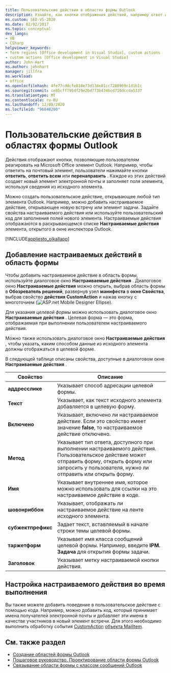 ```yaml
---
title: Пользовательские действия в областях формы Outlook
description: Узнайте, как кнопки отображения действий, например ответ и ответ, позволяют пользователям реагировать на Microsoft Office элемент Outlook.
ms.custom: SEO-VS-2020
ms.date: 02/02/2017
ms.topic: conceptual
dev_langs:
- VB
- CSharp
helpviewer_keywords:
- form regions [Office development in Visual Studio], custom actions
- custom actions [Office development in Visual Studio]
author: John-Hart
ms.author: johnhart
manager: jillfra
ms.workload:
- office
ms.openlocfilehash: 4fe77cddcfe810e73d13de81cc7280969c1d1b1c
ms.sourcegitcommit: ce85cff795df29e2bd773b4346cd718dccda5337
ms.translationtype: MT
ms.contentlocale: ru-RU
ms.lasthandoff: 12/08/2020
ms.locfileid: "96848200"
---
```

# <a name="custom-actions-in-outlook-form-regions"></a>Пользовательские действия в областях формы Outlook
  Действия отображают кнопки, позволяющие пользователям реагировать на Microsoft Office элемент Outlook. Например, чтобы ответить на почтовый элемент, пользователи нажимайте кнопки **ответить**, **ответить всем** или **перенаправить** . Каждое из этих действий создает новый элемент электронной почты и заполняет поля элемента, используя сведения из исходного элемента.

 Можно создать пользовательское действие, открывающее любой тип элемента Outlook. Например, можно добавить настраиваемое действие, открывающее новую встречу или элемент задачи. Задайте свойства настраиваемого действия или используйте пользовательский код для заполнения полей нового элемента. Настраиваемые действия отображаются в раскрывающемся списке **Настраиваемые действия** элемента, открытого в окне инспектора Outlook.

 [!INCLUDE[appliesto_olkallapp](../vsto/includes/appliesto-olkallapp-md.md)]

## <a name="add-custom-actions-to-a-form-region"></a>Добавление настраиваемых действий в область формы
 Чтобы добавить настраиваемое действие в область формы, используйте диалоговое окно **Настраиваемые действия** . Диалоговое окно **Настраиваемые действия** можно открыть, выбрав область формы в **Обозреватель решений**, развернув узел **манифеста** в **окне Свойства**, выбрав свойство **действия CustomAction** и нажав кнопку с многоточием (![ASP.net Mobile Designer Ellipse](../sharepoint/media/mwellipsis.gif "Эллипс конструктора ASP.NET для мобильных устройств")).

 Для указания *целевой формы* можно использовать диалоговое окно **Настраиваемые действия** . Целевая форма — это форма, отображаемая при выполнении пользователем настраиваемого действия.

 Можно также использовать диалоговое окно **Настраиваемые действия** , чтобы указать, каким способом данные из исходного элемента должны отображаться в целевой форме.

 В следующей таблице описаны свойства, доступные в диалоговом окне **Настраиваемые действия** .

|Свойство|Описание|
|--------------|-----------------|
|**аддресслике**|Указывает способ адресации целевой формы.|
|**Текст**|Указывает, как текст исходного элемента добавляется в целевую форму.|
|**Включено**|Указывает, включено ли настраиваемое действие. Если это свойство имеет значение **false**, то настраиваемое действие отключено.|
|**Метод**|Указывает тип ответа, доступного при выполнении настраиваемого действия. Пользовательское действие может отправить форму, открыть форму или запросить у пользователя, нужно ли отправить или открыть форму.|
|**Имя**|Указывает внутреннее имя, которое можно использовать для ссылки на это настраиваемое действие в коде.|
|**шовонриббон**|Указывает, отображать ли настраиваемое действие на ленте исходного элемента.|
|**субжектпрефикс**|Задает текст, вставляемый в начале строки темы целевой формы.|
|**таржетформ**|Указывает имя класса сообщений целевой формы. Например, введите **IPM. Задача** для открытия формы задачи.|
|**Заголовок**|Указывает метку настраиваемой кнопки действия.|

## <a name="customize-a-custom-action-at-run-time"></a>Настройка настраиваемого действия во время выполнения
 Вы также можете добавить поведение в пользовательское действие с помощью кода. Например, можно добавить код, который принимает имена получателей электронной почты и добавляет эти имена в качестве участников в новый элемент встречи. Для этого необходимо выполнить обработку события [CustomAction](/office/vba/api/Outlook.MailItem.CustomAction) [объекта MailItem](/office/vba/api/Outlook.MailItem).

## <a name="see-also"></a>См. также раздел
- [Создание областей формы Outlook](../vsto/creating-outlook-form-regions.md)
- [Пошаговое руководство. Проектирование области формы Outlook](../vsto/walkthrough-designing-an-outlook-form-region.md)
- [Связывание области формы с классом сообщений Outlook](../vsto/associating-a-form-region-with-an-outlook-message-class.md)
